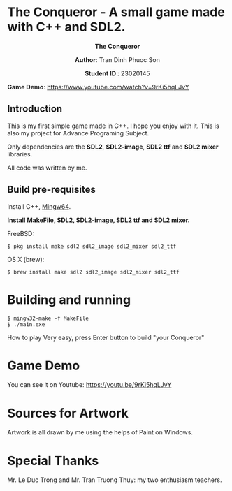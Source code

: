 # The Conqueror - A small game made with C++ and SDL2.
<p align="center">
    <strong> The Conqueror </strong>
</p>
<p align="center">
 <strong>Author</strong>: Tran Dinh Phuoc Son
</p>
<p align="center">
 <strong> Student ID </strong>: 23020145
</p>

**Game Demo**: https://www.youtube.com/watch?v=9rKi5hqLJvY

## Introduction
This is my first simple game made in C++. I hope you enjoy with it. 
This is also my project for Advance Programing Subject.  

Only dependencies are the **SDL2**, **SDL2-image**, **SDL2 ttf** and **SDL2 mixer** libraries.

All code was written by me.

## Build pre-requisites

Install C++, [Mingw64](https://sourceforge.net/projects/mingw-w64/files/Toolchains%20targetting%20Win64/Personal%20Builds/mingw-builds/8.1.0/threads-win32/seh/x86_64-8.1.0-release-win32-seh-rt_v6-rev0.7z/download).

**Install MakeFile, SDL2, SDL2-image, SDL2 ttf and SDL2 mixer.**

FreeBSD:

    $ pkg install make sdl2 sdl2_image sdl2_mixer sdl2_ttf

OS X (brew):

    $ brew install make sdl2 sdl2_image sdl2_mixer sdl2_ttf 


# Building and running

    $ mingw32-make -f MakeFile
    $ ./main.exe

How to play
Very easy, press Enter button to build "your Conqueror"

# Game Demo
You can see it on Youtube: https://youtu.be/9rKi5hqLJvY

# Sources for Artwork
Artwork is all drawn by me using the helps of Paint on Windows.

# Special Thanks
Mr. Le Duc Trong and Mr. Tran Truong Thuy: my two enthusiasm teachers.
